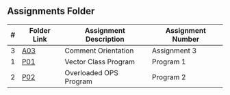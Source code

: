 ##  Assignments Folder

|   #   | Folder Link | Assignment Description | Assignment Number |
| :---: | ----------- | ---------------------- | ---------------- |
|   3   |     [A03](https://github.com/noirBreckin/2143-BreckinH-OOP/tree/main/Assignments/A03#files)     |   Comment Orientation  |   Assignment 3   |
|   1   | [P01](https://github.com/noirBreckin/2143-BreckinH-OOP/tree/main/Assignments/P01)               |   Vector Class Program |   Program 1      |
|   2   | [P02](https://github.com/noirBreckin/2143-BreckinH-OOP/tree/main/Assignments/P02)               |   Overloaded OPS Program | Program 2      |
 
